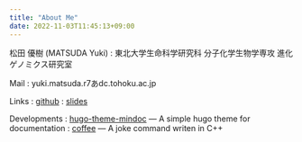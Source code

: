 ```yaml
---
title: "About Me"
date: 2022-11-03T11:45:13+09:00
---
```


松田 優樹 (MATSUDA Yuki)
:	東北大学生命科学研究科 分子化学生物学専攻 進化ゲノミクス研究室

Mail
:	yuki.matsuda.r7あdc.tohoku.ac.jp

Links
:	[github](https://github.com/ymat2/)
:	[slides](https://ymat2.github.io/slides/)

Developments
:	[hugo-theme-mindoc](https://github.com/ymat2/hugo-theme-mindoc) &mdash; A simple hugo theme for documentation
:	[coffee](https://github.com/ymat2/coffee) &mdash; A joke command writen in C++
